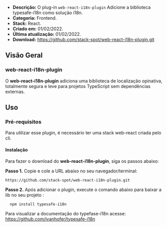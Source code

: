 - **Descrição:** O plug-in `web-react-i18n-plugin` Adicione a biblioteca typesafe-i18n como solução i18n.
- **Categoria:** Frontend.
- **Stack:** React.
- **Criado em:** 01/02/2022. 
- **Última atualização:** 01/02/2022.
- **Download:** https://github.com/stack-spot/web-react-i18n-plugin.git


## **Visão Geral**
### **web-react-i18n-plugin**

O **web-react-i18n-plugin** adiciona uma biblioteca de localização opinativa, totalmente segura e leve para projetos TypeScript sem dependências externas.

## **Uso**

### **Pré-requisitos**
Para utilizar esse plugin, é necessário ter uma stack web-react criada pelo cli.

#### Instalação
Para fazer o download do **web-react-i18n-plugin**, siga os passos abaixo:

**Passo 1.** Copie e cole a URL abaixo no seu navegador/terminal:
```
https://github.com/stack-spot/web-react-i18n-plugin.git
```

**Passo 2.** Após adicionar o plugin, execute o comando abaixo para baixar a lib no seu projeto :

```
  npm install typesafe-i18n
```
Para visualizar a documentação do typefase-i18n acesse: https://github.com/ivanhofer/typesafe-i18n